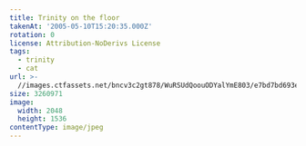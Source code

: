 ```yaml
---
title: Trinity on the floor
takenAt: '2005-05-10T15:20:35.000Z'
rotation: 0
license: Attribution-NoDerivs License
tags:
  - trinity
  - cat
url: >-
  //images.ctfassets.net/bncv3c2gt878/WuRSUdQoouODYalYmE803/e7bd7bd693e3b6064bfea99a7ed54e63/trinity-on-the-floor_4321111929_o
size: 3260971
image:
  width: 2048
  height: 1536
contentType: image/jpeg
---
```


